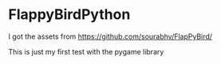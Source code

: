 # FlappyBirdPython

I got the assets from https://github.com/sourabhv/FlapPyBird/

This is just my first test with the pygame library
